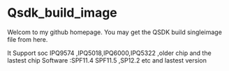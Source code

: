 # Qsdk_build_image
 Welcom to my github homepage.
 You may get the QSDK build singleimage file from here.
 
 It Support soc IPQ9574 ,IPQ5018,IPQ6000,IPQ5322 ,older chip and the lastest chip
 Software :SPF11.4  SPF11.5 ,SP12.2   etc and lastest version
